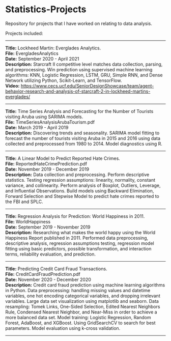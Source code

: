 # Statistics-Projects
Repository for projects that I have worked on relating to data analysis.

Projects included:

-----------------------------------------------------------------------------------------------------------------
  **Title:** Lockheed Martin: Everglades Analytics.<br/>
  **File:** EvergladesAnalytics <br />
  **Date:** September 2020 - April 2021 <br />
  **Description:** Starcraft II competitive level matches data collection, parsing, and preprocessing. Win prediction using supervised 
machine learning algorithms: KNN, Logistic Regression, LSTM, GRU, Simple RNN, and Dense Network utilizing Python, Scikit-Learn, and TensorFlow. <br/>
**Video:** https://www.cecs.ucf.edu/SeniorDesignShowcase/team/agent-behavior-research-and-analysis-of-starcraft-2-in-lockheed-martins-everglades/ <br/>

-----------------------------------------------------------------------------------------------------------------
  **Title:** Time Series Analysis and Forecasting for the Number of Tourists visiting Aruba using SARIMA models. <br/>
  **File:** TimeSeriesAnalysisArubaTourism.pdf <br />
  **Date:** March 2019 - April 2019 <br />
  **Description:** Discovering trends and seasonality. SARIMA model fitting to forecast the number of tourists visiting Aruba in 2015 and 2016 using data collected and preprocessed from 1980 to 2014. Model diagnostics using R. <br/>
   
-----------------------------------------------------------------------------------------------------------------

**Title:** A Linear Model to Predict Reported Hate Crimes. <br/>
**File:** ReportedHateCrimePrediction.pdf <br/>
**Date:** November 2019 - December 2019 <br/>
**Description:** Data collection and preprocessing. Perform descriptive statistics. Testing regression assumptions: linearity, normality, constant variance, and collinearity. Perform analysis of Boxplot, Outliers, Leverage, and Influential Observations. Build models using Backward Elimination, Forward Selection and Stepwise Model to predict hate crimes reported to the FBI and SPLC. <br/>

-----------------------------------------------------------------------------------------------------------------

**Title:** Regression Analysis for Prediction: World Happiness in 2011. <br/>
**File:** WorldHappiness <br/>
**Date:** September 2019 - November 2019 <br/>
**Description:** Researching what makes the world happy using the World Happiness Report published in 2011. Performed data preprocessing, descriptive analysis, regression assumptions testing, regression model fitting using basic predictors, possible transformation, and interaction terms, reliability evaluation, and prediction. <br/>

-----------------------------------------------------------------------------------------------------------------

**Title:** Predicting Credit Card Fraud Transactions. <br/>
**File:** CreditCardFraudPrediction.pdf <br/>
**Date:** November 2020 - December 2020 <br/>
**Description:** Credit card fraud prediction using machine learning algorithms in Python. Data preprocessing: handling missing values and datetime variables, one hot encoding categorical  variables, and dropping irrelevant variables. Large data set visualization using matplotlib and seaborn. Data resampling: Tomek Links, One-Sided Selection, Edited Nearest Neighbors Rule, Condensed Nearest Neighbor, and Near-Miss in order to achieve a more balanced data set. Model training: Logistic Regression, Random Forest, AdaBoost, and XGBoost. Using GridSearchCV to search for best parameters. Model evaluation using k-cross validation. <br/>

-----------------------------------------------------------------------------------------------------------------
